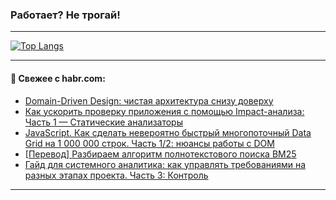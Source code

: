 ### Работает? Не трогай!

---
<!--
#### 🛠️ Technical stack:

![Java](https://img.shields.io/badge/Java-informational?logo=Oracle&style=flat&logoColor=white&color=FF4500)
![Kotlin](https://img.shields.io/badge/Kotlin-informational?logo=Kotlin&style=flat&logoColor=white&color=774D97)
![TS](https://img.shields.io/badge/TypeScript-informational?logo=typeScript&style=flat&logoColor=black&color=017acc)
![Python](https://img.shields.io/badge/Python-informational?logo=Python&style=flat&logoColor=black&color=ffdd54) <br>
![Spring](https://img.shields.io/badge/Spring-informational?logo=Spring&style=flat&logoColor=white&color=6DB33F) 
![SpringBoot](https://img.shields.io/badge/SpringBoot-informational?logo=SpringBoot&style=flat&logoColor=white&color=6DB33F)
![Nest](https://img.shields.io/badge/NestJS-informational?logo=NestJS&style=flat&logoColor=white&color=E0234E) 
![NodeJS](https://img.shields.io/badge/NodeJS-informational?logo=node.js&style=flat&logoColor=white&color=70A760)<br>
![PostgreSQL](https://img.shields.io/badge/PostgreSQL-informational?logo=PostgreSQL&style=flat&logoColor=white&color=DAA520)
![MongoDB](https://img.shields.io/badge/MongoDB-informational?logo=MongoDB&style=flat&logoColor=white&color=870000)
![Apache](https://img.shields.io/badge/Apache-informational?logo=apache&style=flat&logoColor=white&color=f74e28)

___ 
-->

<!--- #### 🛠️ : --->

[![Top Langs](https://github-readme-stats-82jvfl3w3-advtsettinggmailcoms-projects.vercel.app/api/top-langs/?username=zloylis&langs_count=10&hide_title=true&title_color=e6edf3&size_weight=0.5&count_weight=0.5&layout=compact&hide_progress=true&hide_border=true&theme=dracula)](https://github.com/zloylis)

<!---


####  :octocat:&nbsp;&nbsp; Статистика:

![GitHub stats](https://github-readme-stats-u2qms2cxw-advtsettinggmailcoms-projects.vercel.app/api?username=zloylis&show_icons=true&hide_border=true&theme=dracula&title_color=e6edf3&include_all_commits=true&count_private=true&hide_rank=false&hide_title=true&rank_icon=github)
-->
---

#### 💬 Свежее с habr.com:

<!-- BLOG-POST-LIST:START -->
- [Domain-Driven Design: чистая архитектура снизу доверху](https://habr.com/ru/companies/sberbank/articles/781612/?utm_source=habrahabr&utm_medium=rss&utm_campaign=781612)
- [Как ускорить проверку приложения с помощью Impact-анализа: Часть 1 — Статические анализаторы](https://habr.com/ru/companies/cian/articles/861922/?utm_source=habrahabr&utm_medium=rss&utm_campaign=861922)
- [JavaScript. Как сделать невероятно быстрый многопоточный Data Grid на 1 000 000 строк. Часть 1/2: нюансы работы с DOM](https://habr.com/ru/articles/862272/?utm_source=habrahabr&utm_medium=rss&utm_campaign=862272)
- [[Перевод] Разбираем алгоритм полнотекстового поиска BM25](https://habr.com/ru/articles/860830/?utm_source=habrahabr&utm_medium=rss&utm_campaign=860830)
- [Гайд для системного аналитика: как управлять требованиями на разных этапах проекта. Часть 3: Контроль](https://habr.com/ru/companies/yandex_praktikum/articles/858670/?utm_source=habrahabr&utm_medium=rss&utm_campaign=858670)
<!-- BLOG-POST-LIST:END -->

---
